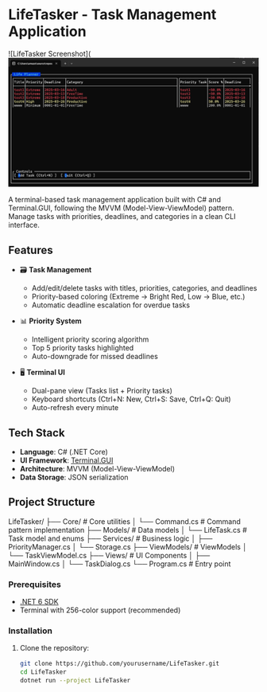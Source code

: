 # LifeTasker - Task Management Application

![LifeTasker Screenshot](![alt text](image.png)

A terminal-based task management application built with C# and Terminal.GUI, following the MVVM (Model-View-ViewModel) pattern. Manage tasks with priorities, deadlines, and categories in a clean CLI interface.

## Features

- 🗃️ **Task Management**
  - Add/edit/delete tasks with titles, priorities, categories, and deadlines
  - Priority-based coloring (Extreme → Bright Red, Low → Blue, etc.)
  - Automatic deadline escalation for overdue tasks

- 📊 **Priority System**
  - Intelligent priority scoring algorithm
  - Top 5 priority tasks highlighted
  - Auto-downgrade for missed deadlines

- 🖥️ **Terminal UI**
  - Dual-pane view (Tasks list + Priority tasks)
  - Keyboard shortcuts (Ctrl+N: New, Ctrl+S: Save, Ctrl+Q: Quit)
  - Auto-refresh every minute

## Tech Stack

- **Language**: C# (.NET Core)
- **UI Framework**: [Terminal.GUI](https://github.com/gui-cs/Terminal.Gui)
- **Architecture**: MVVM (Model-View-ViewModel)
- **Data Storage**: JSON serialization

## Project Structure

LifeTasker/
├── Core/               # Core utilities
│   └── Command.cs      # Command pattern implementation
├── Models/             # Data models
│   └── LifeTask.cs     # Task model and enums
├── Services/           # Business logic
│   ├── PriorityManager.cs
│   └── Storage.cs
├── ViewModels/         # ViewModels
│   └── TaskViewModel.cs
├── Views/              # UI Components
│   ├── MainWindow.cs
│   └── TaskDialog.cs
└── Program.cs          # Entry point

### Prerequisites
- [.NET 6 SDK](https://dotnet.microsoft.com/download)
- Terminal with 256-color support (recommended)

### Installation
1. Clone the repository:
   ```bash
   git clone https://github.com/yourusername/LifeTasker.git
   cd LifeTasker
   dotnet run --project LifeTasker